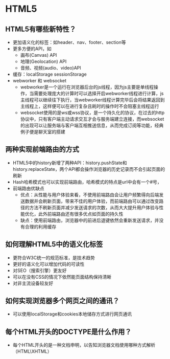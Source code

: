 # HTML5

## HTML5有哪些新特性？
  - 更加语义化的标签：如header、nav、footer、section等
  - 更多方便的API，如
    - 画布(Canvas) API
    - 地理(Geolocation) API
    - 音频、视频(audio、video)API
  - 缓存：localStorage sessionStorage
  - webworker 和 websocket 
    - webworker是一个运行在浏览器后台的js线程，因为js主要是单线程操作，当需要处理庞大的计算时可以选择开启webworker线程进行计算，js主线程可以继续往下执行，当webworker线程计算完毕后会将结果返回到主线程上，这样便可以在进行复杂且耗时的操作时不会阻塞主线程运行
    - websocket使用的是ws或wss协议，是一个持久化的协议，在过去的http协议中，只有客户端主动请求交互才会与服务端建立连接，而websocket的出现可以让服务端与客户端互相推送信息，从而完成订阅等功能，经典例子便是聊天室的搭建

## 两种实现前端路由的方式
  - HTML5中的history新增了两种API：history.pushState和history.replaceState，两个API都会操作浏览器的历史记录而不会引起页面的刷新
  - Hash哈希模式也可以实现前端路由，哈希模式的特点是url中会有一个#号，
  - 前端路由优缺点
    - 优点：从性能与用户体验来看，不使用前端路由会让用户频繁得向后端发送数据并会刷新页面，带来不佳的用户体验，而前端路由可以通过改变路径的方法不刷新页面并减少发送请求的次数，从而大大提升用户体验与性能优化，此外前端路由还有很多优点如页面的持久性
    - 缺点：使用前端路由，浏览器中的前进后退键依然会重新发送请求，并没有合理的利用缓存

## 如何理解HTML5中的语义化标签  
  - 更符合W3C统一的规范标准，是技术趋势
  - 更好的语义化可以增加代码的可读性
  - 对SEO（搜索引擎）更友好
  - 可以在没有CSS的情况下依然能页面结构保持清晰
  - 对非主流设备较友好

## 如何实现浏览器多个网页之间的通讯？
  - 可以使用localStorage和cookies本地储存方式进行网页通讯

## 每个HTML开头的DOCTYPE是什么作用？
  - 每个HTML开头的<!DOCTYPE HTML>是一种文档申明，以告知浏览器文档使用哪种方式解析（HTML\XHTML）